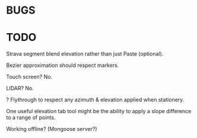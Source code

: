 

# BUGS


# TODO

Strava segment blend elevation rather than just Paste (optional).

Bezier approximation should respect markers.

Touch screen? No.

LIDAR? No.

? Flythrough to respect any azimuth & elevation applied when stationery.

One useful elevation tab tool might be the ability to apply a slope difference to a range of points.

Working offline? (Mongoose server?)

